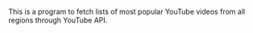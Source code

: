This is a program to fetch lists of most popular YouTube videos from all regions through YouTube API.
